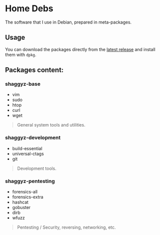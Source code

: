# Home Debs

The software that I use in Debian, prepared in meta-packages.

## Usage

You can download the packages directly from the [latest release](https://github.com/shaggyz/home-debs/releases/latest) and install them with `dpkg`.

## Packages content:

### shaggyz-base

- vim
- sudo
- htop
- curl
- wget

> General system tools and utilities.

### shaggyz-development

- build-essential
- universal-ctags
- git

> Development tools.

### shaggyz-pentesting

- forensics-all
- forensics-extra
- hashcat
- gobuster
- dirb
- wfuzz

> Pentesting / Security, reversing, networking, etc.
